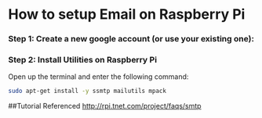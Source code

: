 How to setup Email on Raspberry Pi
==================================


### Step 1: Create a new google account (or use your existing one):

### Step 2: Install Utilities on Raspberry Pi

Open up the terminal and enter the following command:
```bash
sudo apt-get install -y ssmtp mailutils mpack
```




##Tutorial Referenced
http://rpi.tnet.com/project/faqs/smtp
